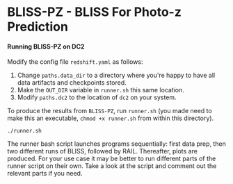 # BLISS-PZ - BLISS For Photo-z Prediction

#### Running BLISS-PZ on DC2

Modify the config file `redshift.yaml` as follows:
1. Change `paths.data_dir` to a directory where you're happy to have all data artifacts and checkpoints stored.
2. Make the `OUT_DIR` variable in `runner.sh` this same location.
3. Modify `paths.dc2` to the location of `dc2` on your system.

To produce the results from `BLISS-PZ`, run `runner.sh` (you made need to make this an executable, `chmod +x runner.sh` from within this directory).

```
./runner.sh
```

The runner bash script launches programs sequentially: first data prep, then two different runs of BLISS, followed by RAIL. Thereafter, plots are produced. For your use case it may be better to run different parts of the runner script on their own. Take a look at the script and comment out the relevant parts if you need.




<!-- This redshift estimation project is consist of 4 parts:
1. Estimate photo-z using neural network (training data is GT mag and redshift)
2. Estimate photo-z using bliss directly from image.
3. Estimate photo-z using lsst + rail pipeline (model from LSST)
4. Estimate photo-z using lsst + pretrained neural network from 1.

There are a few things need to do to make sure you can do evaluation(make plottings) on these four parts(I suggest you first go to the fourth part to see if you miss some key parts for evaluation)

1. Training neural network
Skip this step if you already have pretrained network. My pretrained network is saved at /data/scratch/qiaozhih/DC2_redshift_training/DC2_redshift_only_bin_allmetrics/checkpoints/encoder_0.182845.ckpt
`
./preprocess_dataset.sh
./train.sh
`

2. Train bliss
run /home/qiaozhih/bliss/case_studies/redshift/redshift_from_img/train.sh
You can modify config at /home/qiaozhih/bliss/case_studies/redshift/redshift_from_img/full_train_config_redshift.yaml

3. Train rail
All training code can be found at /home/qiaozhih/bliss/case_studies/redshift/evaluation/rail/RAIL_estimation_demo.ipynb. Make sure you install rail from and you must make sure you are using the corresponding env from rail instead of the bliss.

4. Evaluate & make plot
Run all the code at /home/qiaozhih/bliss/case_studies/redshift/evaluation/dc2_plot.ipynb -->
